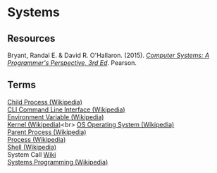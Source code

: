 # Systems



## Resources

Bryant, Randal E. & David R. O'Hallaron. (2015). [_Computer Systems: A Programmer's Perspective, 3rd Ed_](http://csapp.cs.cmu.edu/index.html). Pearson.<br>



## Terms

[Child Process (Wikipedia)](https://en.wikipedia.org/wiki/Child_process)<br>
[CLI Command Line Interface (Wikipedia)](https://en.wikipedia.org/wiki/Command-line_interface)<br>
[Environment Variable (Wikipedia)](https://en.wikipedia.org/wiki/Environment_variable)<br>
[Kernel (Wikipedia)](https://en.wikipedia.org/wiki/Kernel_(operating_system))<br>
[OS Operating System (Wikipedia)](https://en.wikipedia.org/wiki/Operating_system)<br>
[Parent Process (Wikipedia)](https://en.wikipedia.org/wiki/Parent_process)<br>
[Process (Wikipedia)](https://en.wikipedia.org/wiki/Process_(computing))<br>
[Shell (Wikipedia)](https://en.wikipedia.org/wiki/Shell_%28computing%29)<br>
System Call [Wiki](https://en.wikipedia.org/wiki/System_call)<br>
[Systems Programming (Wikipedia)](https://en.wikipedia.org/wiki/Systems_programming)<br>
